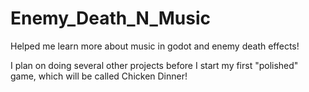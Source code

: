 # Enemy_Death_N_Music
Helped me learn more about music in godot and enemy death effects!

I plan on doing several other projects before I start my first "polished" game, which will be called Chicken Dinner!
